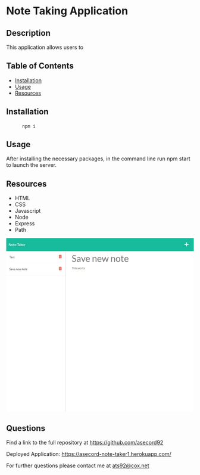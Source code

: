 # Note Taking Application

  ## Description
  This application allows users to   
  ## Table of Contents

  * [Installation](#installation)
  * [Usage](#usage)
  * [Resources](#resources)

  ## Installation
  
          npm i

  ## Usage

  After installing the necessary packages, in the command line run npm start to launch the server. 

  ## Resources

  * HTML
  * CSS
  * Javascript
  * Node
  * Express
  * Path
  

  ![Screenshot](./public/assets/note-taker.jpg)

  ## Questions

  Find a link to the full repository at https://github.com/asecord92

  Deployed Application: https://asecord-note-taker1.herokuapp.com/

  For further questions please contact me at [ats92@cox.net](mailto:ats92@cox.net)

